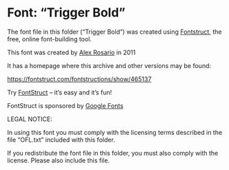 ﻿# Font: “Trigger Bold”

The font file in this folder (“Trigger Bold”) was created using [Fontstruct](https://fontstruct.com), the free, online font-building tool.

This font was created by [Alex Rosario](http://localhost/fontstructors/60479/neologix) in 2011

It has a homepage where this archive and other versions may be found: 

https://fontstruct.com/fontstructions/show/465137


Try [FontStruct](https://fontstruct.com) – it’s easy and it’s fun!

FontStruct is sponsored by [Google Fonts](https://fonts.google.com)

LEGAL NOTICE:

In using this font you must comply with the licensing terms
described in the file “OFL.txt” included with this folder.

If you redistribute the font file in this folder, you must also
comply with the license.  Please also include this file.
